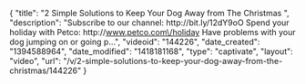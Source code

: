 {
    "title": "2 Simple Solutions to Keep Your Dog Away from The Christmas ",
    "description": "Subscribe to our channel: http:\/\/bit.ly\/12dY9oO Spend your holiday with Petco: http:\/\/www.petco.com\/holiday Have problems with your dog jumping on or going p...",
    "videoid": "144226",
    "date_created": "1394588964",
    "date_modified": "1418181168",
    "type": "captivate",
    "layout": "video",
    "url": "\/v\/2-simple-solutions-to-keep-your-dog-away-from-the-christmas\/144226"
}